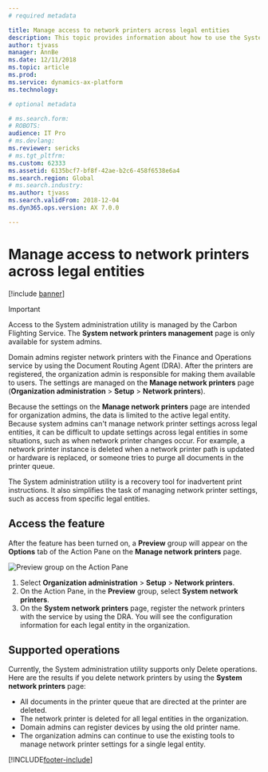 ```yaml
---
# required metadata

title: Manage access to network printers across legal entities
description: This topic provides information about how to use the System administration utility to set up network printers.
author: tjvass
manager: AnnBe
ms.date: 12/11/2018
ms.topic: article
ms.prod: 
ms.service: dynamics-ax-platform
ms.technology: 

# optional metadata

# ms.search.form: 
# ROBOTS: 
audience: IT Pro
# ms.devlang: 
ms.reviewer: sericks
# ms.tgt_pltfrm: 
ms.custom: 62333
ms.assetid: 6135bcf7-bf8f-42ae-b2c6-458f6538e6a4
ms.search.region: Global
# ms.search.industry: 
ms.author: tjvass
ms.search.validFrom: 2018-12-04
ms.dyn365.ops.version: AX 7.0.0

---
```


# Manage access to network printers across legal entities

[!include [banner](../includes/banner.md)]

> [!IMPORTANT]
> Access to the System administration utility is managed by the Carbon Flighting Service. The **System network printers management** page is only available for system admins.

Domain admins register network printers with the Finance and Operations service by using the Document Routing Agent (DRA). After the printers are registered, the organization admin is responsible for making them available to users. The settings are managed on the **Manage network printers** page (**Organization administration** \> **Setup** \> **Network printers**).

Because the settings on the **Manage network printers** page are intended for organization admins, the data is limited to the active legal entity. Because system admins can't manage network printer settings across legal entities, it can be difficult to update settings across legal entities in some situations, such as when network printer changes occur. For example, a network printer instance is deleted when a network printer path is updated or hardware is replaced, or someone tries to purge all documents in the printer queue.

The System administration utility is a recovery tool for inadvertent print instructions. It also simplifies the task of managing network printer settings, such as access from specific legal entities.

## Access the feature
After the feature has been turned on, a **Preview** group will appear on the **Options** tab of the Action Pane on the **Manage network printers** page.

![Preview group on the Action Pane](./media/network-printer-01.png)

1. Select **Organization administration** > **Setup** > **Network printers**.
2. On the Action Pane, in the **Preview** group, select **System network printers**.
3. On the **System network printers** page, register the network printers with the service by using the DRA. You will see the configuration information for each legal entity in the organization.

## Supported operations
Currently, the System administration utility supports only Delete operations. Here are the results if you delete network printers by using the **System network printers** page:

- All documents in the printer queue that are directed at the printer are deleted.
- The network printer is deleted for all legal entities in the organization.
- Domain admins can register devices by using the old printer name.
- The organization admins can continue to use the existing tools to manage network printer settings for a single legal entity.


[!INCLUDE[footer-include](../../../includes/footer-banner.md)]